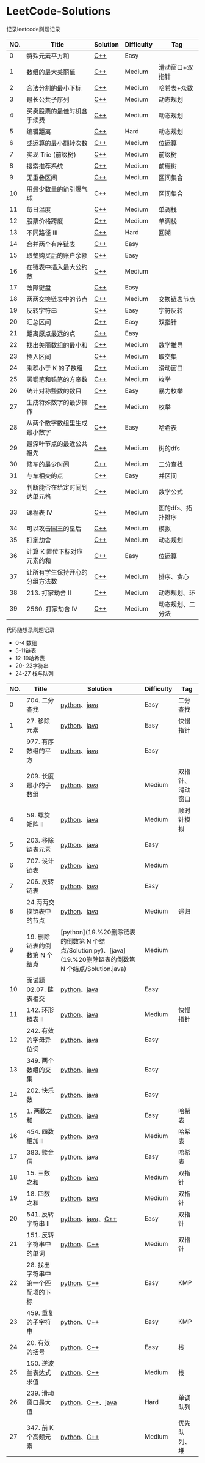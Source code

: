 # LeetCode-Solutions
记录leetcode刷题记录

| NO.  | Title                      | Solution                                                     | Difficulty | Tag             |
| ---- | -------------------------- | ------------------------------------------------------------ | ---------- | --------------- |
| 0    | 特殊元素平方和             | [C++](6889.%20特殊元素平方和/solution.cpp)                   | Easy       |                 |
| 1    | 数组的最大美丽值           | <a href="6929. 数组的最大美丽值/solution.cpp">C++</a>        | Medium     | 滑动窗口+双指针 |
| 2    | 合法分割的最小下标         | [C++](6927.%20合法分割的最小下标/solution.cpp)               | Medium     | 哈希表+众数     |
| 3    | 最长公共子序列             | [C++](1143.%20最长公共子序列/solution.cpp)                   | Medium     | 动态规划        |
| 4    | 买卖股票的最佳时机含手续费 | [C++](714.%20买卖股票的最佳时机含手续费/solution.cpp)        | Medium     | 动态规划        |
| 5    | 编辑距离                   | [C++](72.%20编辑距离/solution.cpp)                           | Hard       | 动态规划        |
| 6    | 或运算的最小翻转次数       | [C++](1318.%20或运算的最小翻转次数/solution.cpp)             | Medium     | 位运算          |
| 7    | 实现 Trie (前缀树)         | [C++](208.%20实现%20Trie%20(前缀树)/solution.cpp)            | Medium     | 前缀树          |
| 8    | 搜索推荐系统               | [C++](1268.%20搜索推荐系统/solution.cpp)                     | Medium     | 前缀树          |
| 9    | 无重叠区间                 | [C++](435.%20无重叠区间/solution.cpp)                        | Medium     | 区间集合        |
| 10   | 用最少数量的箭引爆气球     | [C++](452.%20用最少数量的箭引爆气球/solution.cpp)            | Medium     | 区间集合        |
| 11   | 每日温度                   | [C++](739.%20每日温度/solution.cpp)                          | Medium     | 单调栈          |
| 12   | 股票价格跨度               | [C++](901.%20股票价格跨度/solution.cpp)                      | Medium     | 单调栈          |
| 13   | 不同路径 III               | [C++](980.%20不同路径%20III/solution.cpp)                    | Hard       | 回溯            |
| 14   | 合并两个有序链表           | [C++](21.%20合并两个有序链表/solution.cpp)                   | Easy       |                 |
| 15   | 取整购买后的账户余额       | [C++](110场双周赛/6990.%20取整购买后的账户余额/solution.cpp) | Easy       |                 |
| 16   | 在链表中插入最大公约数     | [C++](110场双周赛/6940.%20在链表中插入最大公约数/solution.cpp) | Medium     |                 |
| 17   | 故障键盘                   | [C++](357场周赛/6925.%20故障键盘)                            | Easy       |                 |
| 18   | 两两交换链表中的节点       | [C++](24.%20两两交换链表中的节点/solution.cpp)               | Medium     | 交换链表节点    |
|19    | 反转字符串                 | [C++](344.%20反转字符串/solution.cpp)                         | Easy       | 字符反转 |
|20 | 汇总区间 | [C++](228.%20汇总区间/solution.cpp) | Easy | 双指针 |
|21 | 距离原点最远的点 | [C++](360场周赛/8015.%20距离原点最远的点/solution.cpp) | Easy |  |
|22 | 找出美丽数组的最小和 | [C++](360场周赛/8022.%20找出美丽数组的最小和/solution.cpp) | Medium | 数学推导 |
|23 | 插入区间 | [C++](57.%20插入区间/solution.cpp) | Medium | 取交集 |
|24 | 乘积小于 K 的子数组 | [C++](LCR%20009.%20乘积小于%20K%20的子数组/solution.cpp) | Medium | 滑动窗口 |
|25 | 买钢笔和铅笔的方案数 | [C++](2240.%20买钢笔和铅笔的方案数/solution.cpp) | Medium | 枚举 |
|26 | 统计对称整数的数目 | [C++](361场周赛/7020.%20统计对称整数的数目/solution.cpp) | Easy | 暴力枚举 |
|27 | 生成特殊数字的最少操作 | [C++](361场周赛/8040.%20生成特殊数字的最少操作/solution.cpp) | Medium | 枚举 |
|28 | 从两个数字数组里生成最小数字 | [C++](2605.%20从两个数字数组里生成最小数字/solution.cpp) | Easy | 哈希表 |
|29 | 最深叶节点的最近公共祖先 | [C++](1123.%20最深叶节点的最近公共祖先) | Medium | 树的dfs |
|30 | 修车的最少时间 | [C++](2594.%20修车的最少时间/solution.cpp) | Medium | 二分查找 |
|31 | 与车相交的点 | [C++](362场周赛/8029.%20与车相交的点/solution.cpp) | Easy | 并区间 |
|32 | 判断能否在给定时间到达单元格 | [C++](362场周赛/8049.%20判断能否在给定时间到达单元格/solution.cpp) | Medium | 数学公式 |
|33 | 课程表 IV | [C++](1462.%20课程表%20IV/solution.cpp) | Medium | 图的dfs、拓扑排序 |
|34 | 可以攻击国王的皇后 | [C++](1222.%20可以攻击国王的皇后/solution.cpp) | Medium | 模拟 |
|35 | 打家劫舍 | [C++](198.%20打家劫舍/solution.cpp) | Medium | 动态规划 |
|36 | 计算 K 置位下标对应元素的和 | [C++](363场周赛/100031.%20计算%20K%20置位下标对应元素的和/solution.cpp) | Easy | 位运算 |
|37 | 让所有学生保持开心的分组方法数 | [C++](363场周赛/100040.%20让所有学生保持开心的分组方法数/solution.cpp) | Medium | 排序、贪心 |
|38 | 213. 打家劫舍 II | [C++](213.%20打家劫舍%20II/solution.cpp) | Medium | 动态规划、环 |
|39 | 2560. 打家劫舍 IV | [C++](2560.%20打家劫舍%20IV/solution.cpp) | Medium | 动态规划、二分法 |



代码随想录刷题记录

- 0-4 数组
- 5-11链表
- 12-19哈希表
- 20- 23字符串
- 24-27 栈与队列

| NO.  | Title                              | Solution                                                     | Difficulty | Tag              |
| ---- | ---------------------------------- | ------------------------------------------------------------ | ---------- | ---------------- |
| 0    | 704. 二分查找                      | [python](704.%20二分查找/solution.py)、[java](704.%20二分查找/solution.java) | Easy       | 二分查找         |
| 1    | 27. 移除元素                       | [python](27.%20移除元素/Solution.py)、[java](27.%20移除元素/Solution.java) | Easy       | 快慢指针         |
| 2    | 977. 有序数组的平方                | [python](977.%20有序数组的平方/Solution.py)、[java](977.%20有序数组的平方/Solution.java) | Easy       |                  |
| 3    | 209. 长度最小的子数组              | [python](209.%20长度最小的子数组/Solution.py)、[java](209.%20长度最小的子数组/Solution.java) | Medium     | 双指针、滑动窗口 |
| 4    | 59. 螺旋矩阵 II                    | [python](59.%20螺旋矩阵%20II/Solution.py)、[java](59.%20螺旋矩阵%20II/Solution.java) | Medium     | 顺时针模拟       |
| 5    | 203. 移除链表元素                  | [python](203.%20移除链表元素/Solution.py)、[java](203.%20移除链表元素/Solution.java) | Easy       |                  |
| 6    | 707. 设计链表                      | [python](707.%20设计链表/Solution.py)、[java](707.%20设计链表/Solution.java) | Medium     |                  |
| 7    | 206. 反转链表                      | [python](206.%20反转链表/Solution.py)、[java](206.%20反转链表/Solution.java) | Easy       |                  |
| 8    | 24.两两交换链表中的节点            | [python](24.两两交换链表中的节点/Solution.pu)、[java](24.两两交换链表中的节点/Solution.java) | Medium     | 递归             |
| 9    | 19. 删除链表的倒数第 N 个结点      | [python](19.%20删除链表的倒数第 N 个结点/Solution.py)、[java](19.%20删除链表的倒数第 N 个结点/Solution.java) | Medium     |                  |
| 10   | 面试题 02.07. 链表相交             | [python](面试题%2002.07.%20链表相交/Solution.py)、[java](面试题%2002.07.%20链表相交/Solution.java) | Easy       |                  |
| 11   | 142. 环形链表 II                   | [python](142.%20环形链表%20II/Solution.py)、[java](142.%20环形链表%20II/Solution.java) | Medium     | 快慢指针         |
| 12   | 242. 有效的字母异位词              | [python](242.%20有效的字母异位词/Solution.py)、[java](242.%20有效的字母异位词/Solution.java) | Easy       |                  |
| 13   | 349. 两个数组的交集                | [python](349.%20两个数组的交集/Solution.py)、[java](349.%20两个数组的交集/Solution.java) | Easy       |                  |
| 14   | 202. 快乐数                        | [python](202.%20快乐数/Solution.py)、[java](202.%20快乐数/Solution.java) | Easy       |                  |
| 15   | 1. 两数之和                        | [python](1.%20两数之和/Solution.py)、[java](1.%20两数之和/Solution.java) | Easy       | 哈希表           |
| 16   | 454. 四数相加 II                   | [python](454.%20四数相加%20II/Solution.py)、[java](454.%20四数相加%20II/Solution.java) | Medium     | 哈希表           |
| 17   | 383. 赎金信                        | [python](383.%20赎金信/Solution.py)、[java](383.%20赎金信/Solution.java) | Easy       | 哈希表           |
| 18   | 15. 三数之和                       | [python](15.%20三数之和/Solution.py)、[java](15.%20三数之和/Solution.java) | Medium     | 双指针           |
| 19   | 18. 四数之和                       | [python](18.%20四数之和/Solution.py)、[java](18.%20四数之和/Solution.java) | Medium     | 双指针           |
| 20   | 541. 反转字符串 II                 | [python](541.%20反转字符串%20II/Solution.py)、[java](541.%20反转字符串%20II/Solution.java)、[C++](541.%20反转字符串%20II/Solution.cpp) | Easy       | 双指针           |
| 21   | 151. 反转字符串中的单词            | [python](151.%20反转字符串中的单词/Solution.py)、[C++](151.%20反转字符串中的单词/Solution.cpp) | Medium     | 双指针           |
| 22   | 28. 找出字符串中第一个匹配项的下标 | [python](28.%20找出字符串中第一个匹配项的下标/Solution.py)、[C++](28.%20找出字符串中第一个匹配项的下标/Solution.cpp) | Easy       | KMP              |
| 23   | 459. 重复的子字符串                | [python](459.%20重复的子字符串/Solution.py)、[C++](459.%20重复的子字符串/Solution.cpp) | Easy       | KMP              |
| 24   | 20. 有效的括号                     | [python](20.%20有效的括号/Solution.py)、[C++](20.%20有效的括号/Solution.cpp) | Easy       | 栈               |
| 25   | 150. 逆波兰表达式求值              | [python](150.%20逆波兰表达式求值/Solution.py)、[C++](150.%20逆波兰表达式求值/Solution.cpp) | Medium     | 栈               |
| 26   | 239. 滑动窗口最大值                | [python](239.%20滑动窗口最大值/Solution.py)、[C++](239.%20滑动窗口最大值/Solution.cpp)、[java](239.%20滑动窗口最大值/Solution.java) | Hard       | 单调队列         |
| 27   | 347. 前 K 个高频元素           | [python](347.%20前%20K%20个高频元素/Solution.py)、[C++](347.%20前%20K%20个高频元素/Solution.cpp) | Medium     | 优先队列、堆           |

